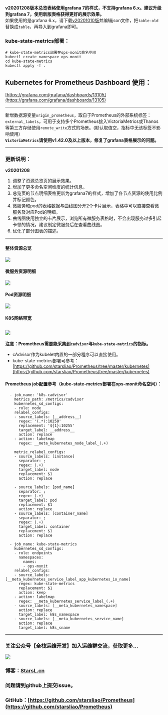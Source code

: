 **v20201208版本总览表格使用grafana 7的样式，不支持grafana 6.x。建议升级到grafana 7，使用新版表格获得更好的展示效果。**  
如果使用的是grafana 6.x，请下载[v20201010版](https://grafana.com/api/dashboards/13105/revisions/3/download)并编辑json文件，把`table-old`替换成`table`，再导入到grafana即可。

### kube-state-metrics部署：
```
# kube-state-metrics部署在ops-monit命名空间
kubectl create namespace ops-monit
cd kube-state-metrics
kubectl apply -f .
```
## Kubernetes for Prometheus Dashboard 使用：
[https://grafana.com/grafana/dashboards/13105](https://grafana.com/grafana/dashboards/13105)

---
新增数据源变量`origin_prometheus`，取自于Prometheus的外部系统标签：`external_labels`，可用于支持多个Prometheus接入VictoriaMetrics或Thanos等第三方存储使用`remote_write`方式的场景。(默认取值空，指标中无该标签不影响使用)  
**`VictoriaMetrics`请使用v1.42.0及以上版本，修复了grafana表格展示的问题。**

---

### 更新说明：
**v20201208**
1. 调整了资源总览页的展示效果。
2. 增加了更多命名空间维度的统计信息。
3. 总览页的节点明细表格更新为grafana7的样式，增加了各节点资源的使用比例并标记颜色。
4. 微服务和pod的表格数据与曲线图分开2个卡片展示，表格中可以直接查看微服务及对应Pod的明细。
5. 曲线图使用独立的卡片展示，浏览所有微服务表格时，不会出现服务过多引起卡顿的情况，建议制定微服务后在查看曲线图。
6. 优化了部分图表的描述。
---
#### 整体资源总览
![](https://grafana.com/api/dashboards/13105/images/9490/image)
#### 微服务资源明细
![](https://grafana.com/api/dashboards/13105/images/9021/image)
#### Pod资源明细
![](https://grafana.com/api/dashboards/13105/images/9022/image)
#### K8S网络带宽
![](https://grafana.com/api/dashboards/13105/images/9023/image)
---
**注意：Prometheus需要能采集到`cadvisor`与`kube-state-metrics`的指标。**
- cAdvisor作为kubelet内置的一部分程序可以直接使用。
- kube-state-metrics部署可参考：[https://github.com/starsliao/Prometheus/tree/master/kubernetes](https://github.com/starsliao/Prometheus/tree/master/kubernetes)
#### Prometheus job配置参考（kube-state-metrics部署在ops-monit命名空间）：
```
  - job_name: 'k8s-cadvisor'
    metrics_path: /metrics/cadvisor
    kubernetes_sd_configs:
    - role: node
    relabel_configs:
    - source_labels: [__address__]
      regex: '(.*):10250'
      replacement: '${1}:10255'
      target_label: __address__
      action: replace
    - action: labelmap
      regex: __meta_kubernetes_node_label_(.+)

    metric_relabel_configs:
    - source_labels: [instance]
      separator: ;
      regex: (.+)
      target_label: node
      replacement: $1
      action: replace

    - source_labels: [pod_name]
      separator: ;
      regex: (.+)
      target_label: pod
      replacement: $1
      action: replace
    - source_labels: [container_name]
      separator: ;
      regex: (.+)
      target_label: container
      replacement: $1
      action: replace

  - job_name: kube-state-metrics
    kubernetes_sd_configs:
    - role: endpoints
      namespaces:
        names:
        - ops-monit
    relabel_configs:
    - source_labels: [__meta_kubernetes_service_label_app_kubernetes_io_name]
      regex: kube-state-metrics
      replacement: $1
      action: keep
    - action: labelmap
      regex: __meta_kubernetes_service_label_(.+)
    - source_labels: [__meta_kubernetes_namespace]
      action: replace
      target_label: k8s_namespace
    - source_labels: [__meta_kubernetes_service_name]
      action: replace
      target_label: k8s_sname
```
---
### 关注公众号【**全栈运维开发**】加入运维群交流，获取更多...
![](https://starsl.cn/static/img/qr.png)
### 博客：[StarsL.cn](https://starsl.cn/)

### 问题请到github上提交issue。
### GitHub：[https://github.com/starsliao/Prometheus](https://github.com/starsliao/Prometheus)
